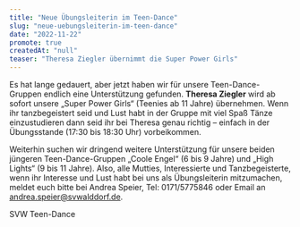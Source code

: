 ```yaml
---
title: "Neue Übungsleiterin im Teen-Dance"
slug: "neue-uebungsleiterin-im-teen-dance"
date: "2022-11-22"
promote: true
createdAt: "null"
teaser: "Theresa Ziegler übernimmt die Super Power Girls"
---
```

Es hat lange gedauert, aber jetzt haben wir für unsere Teen-Dance-Gruppen endlich eine Unterstützung gefunden. **Theresa Ziegler** wird ab sofort unsere „Super Power Girls“ (Teenies ab 11 Jahre) übernehmen. Wenn ihr tanzbegeistert seid und Lust habt in der Gruppe mit viel Spaß Tänze einzustudieren dann seid ihr bei Theresa genau richtig – einfach in der Übungsstande (17:30 bis 18:30 Uhr) vorbeikommen.

Weiterhin suchen wir dringend weitere Unterstützung für unsere beiden jüngeren Teen-Dance-Gruppen „Coole Engel“ (6 bis 9 Jahre) und „High Lights“ (9 bis 11 Jahre). Also, alle Mutties, Interessierte und Tanzbegeisterte, wenn ihr Interesse und Lust habt bei uns als Übungsleiterin mitzumachen, meldet euch bitte bei Andrea Speier, Tel: 0171/5775846 oder Email an andrea.speier@svwalddorf.de.

SVW Teen-Dance
